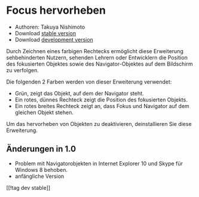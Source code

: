 # Focus hervorheben #

* Authoren: Takuya Nishimoto
* Download [stable version][2]
* Download [development version][1]

Durch Zeichnen eines farbigen Rechtecks ermöglicht diese Erweiterung
sehbehinderten Nutzern, sehenden Lehrern oder Entwicklern die Position des
fokusierten Objektes sowie des Navigator-Objektes auf dem Bildschirm zu
verfolgen.

Die folgenden 2 Farben werden von dieser Erweiterung verwendet:

* Grün, zeigt das Objekt, auf dem der Navigator steht.
* Ein rotes, dünnes Rechteck zeigt die Position des fokusierten Objekts.
* Ein rotes breites Rechteck zeigt an, dass Fokus und Navigator auf dem
  gleichen Objekt stehen.

Um das hervorheben von Objekten zu deaktivieren, deinstallieren Sie diese
Erweiterung.

## Änderungen in 1.0 ##

* Problem mit Navigatorobjekten in Internet Explorer 10 und Skype für
  Windows 8 behoben.
* anfängliche Version

[[!tag dev stable]]

[1]: http://addons.nvda-project.org/files/get.php?file=fh-dev

[2]: http://addons.nvda-project.org/files/get.php?file=fh

